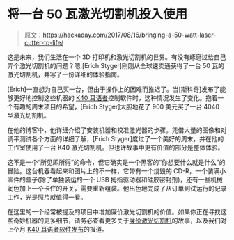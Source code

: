# 将一台 50 瓦激光切割机投入使用

> 原文：<https://hackaday.com/2017/08/16/bringing-a-50-watt-laser-cutter-to-life/>

这是未来，我们生活在一个 3D 打印机和激光切割机的世界。有没有琢磨过给自己弄个激光切割机的问题？嗯,[Erich Styger]刚刚从全球速卖通获得了一台 50 瓦的激光切割机，并写了一份详细的体验指南。

[Erich]一直想为自己买一台，但由于操作上的困难而推迟了。当[斯科奇]发布了能够更好地控制这些机器的 [K40 耳语者](http://www.scorchworks.com/K40whisperer/k40whisperer.html)控制软件时，这种情况发生了变化。抱着一个有趣的周末项目的希望，[Erich Styger]大胆地花了 900 美元买了一台 4040 型激光切割机。

在他的博客中，他详细介绍了安装机器和校准激光器的步骤。凭借大量的图像和对调平测试各个方面的详细了解，[Erich Styger]度过了一个美好的周末，并在他的工作室使用了一台 K40 激光切割机。但也许故事中更有价值的部分是整体体验。

这不是一个“所见即所得”的命令，但它确实是一个黑客的“你想要什么就是什么”的冒险。这台机器看起来和图片上的不一样，它带有一个烧毁的 CD-R，一个装满小零件的盒子(除了单独装运的一个 USB 拇指驱动器和硅胶密封剂)，还有一些机械润色加上一个卡住的开关，需要重新组装。他出色地完成了从订单到试运行的记录工作，光是照片就值得一看。

在这里的一个经常被提及的项目中增加廉价激光切割机的价值。如果你正在寻找这些奇妙机器的更多细节，请务必查看更多关于[廉价激光切割机](http://hackaday.com/2017/02/22/tales-of-a-cheap-chinese-laser-cutter/)的故事，以及我们对上个月 [K40 耳语者软件发布](http://hackaday.com/2017/07/19/take-control-of-your-cheap-laser-cutter/)的报道。